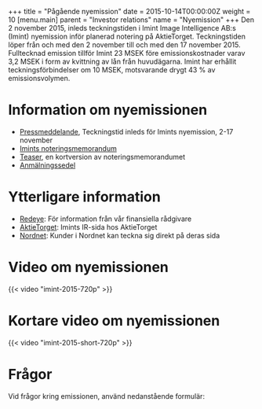 +++
title = "Pågående nyemission"
date = 2015-10-14T00:00:00Z
weight = 10
[menu.main]
parent = "Investor relations"
name = "Nyemission"
+++
Den 2 november 2015, inleds teckningstiden i Imint Image Intelligence AB:s (Imint) nyemission inför planerad notering på AktieTorget. Teckningstiden löper från och med den 2 november till och med den 17 november 2015. Fulltecknad emission tillför Imint 23 MSEK före emissionskostnader varav 3,2 MSEK i form av kvittning av lån från huvudägarna. Imint har erhållit teckningsförbindelser om 10 MSEK, motsvarande drygt 43 % av emissionsvolymen.

# Information om nyemissionen

* [Pressmeddelande](pressmeddelande-imint-2-nov-2015-teckningstid-inleds.pdf), Teckningstid inleds för Imints nyemission, 2-17 november
* [Imints noteringsmemorandum](imint-memorandum-final.pdf)
* [Teaser](imint-teaser-final.pdf), en kortversion av noteringsmemorandumet
* [Anmälningssedel](imint-ipo-anmalningssedel.pdf)

# Ytterligare information
* [Redeye](http://beta.redeye.se/transactions/imint): För information från vår finansiella rådgivare
* [AktieTorget](http://www.aktietorget.se/Instrument.aspx?ID_Company=413): Imints IR-sida hos AktieTorget
* [Nordnet](https://www.nordnet.se/kampanjer/ipo/imint.html): Kunder i Nordnet kan teckna sig direkt på deras sida

# Video om nyemissionen
{{< video "imint-2015-720p" >}}

# Kortare video om nyemissionen
{{< video "imint-2015-short-720p" >}}

# Frågor
Vid frågor kring emissionen, använd nedanstående formulär:

<div class="cognito">
<script src="https://services.cognitoforms.com/s/0UaHaqFaiUmXjjCMvn0-dA"></script>
<script>Cognito.load("forms", { id: "7" });</script>
</div>

